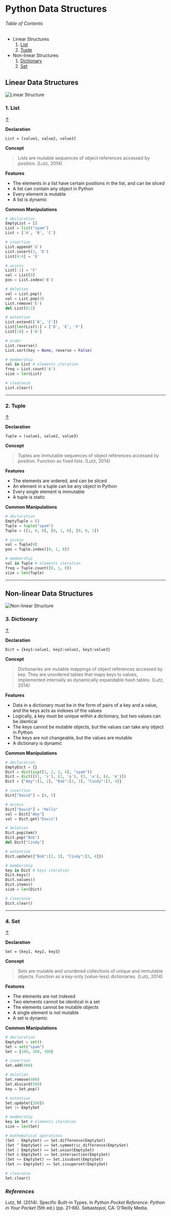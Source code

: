 # Python Data Structures


###### _Table of Contents_

- Linear Structures
	1. [List](#1-list)
	2. [Tuple](#2-tuple)
- Non-linear Structures
	1. [Dictionary](#3-dictionary)
	2. [Set](#4-set)


## Linear Data Structures
![Linear Structure](py-Linear.png)

### 1. List
[↑](#table-of-contents)

**Declaration**

`List = [value1, value2, value3]`

**Concept**

> Lists are mutable sequences of object references accessed by position. (Lutz, 2014)

**Features**

* The elements in a list have certain positions in the list, and can be sliced
* A list can contain any object in Python
* Every element is mutable
* A list is dynamic

**Common Manipulations**

``` python
# declaration
EmptyList = []
List = list("spam")
List = ['A', 'B', 'C']

# insertion
List.append('G')
List.insert(3, 'D')
List[4:4] = 'E'

# access
List[-1] = 'F'
val = List[0]
pos = List.index('B')

# deletion
val = List.pop()
val = List.pop(3)
List.remove('E')
del List[0:3]

# extention
List.extend(['B', 'C'])
List[len(List):] = ['D', 'E', 'F']
List[:0] = ['A']

# order
List.reverse()
List.sort(key = None, reverse = False)

# membership
val in List # elements iteration
freq = List.count('A')
size = len(List)

# clearance
List.clear()
```

-------------------------------------------------------

### 2. Tuple
[↑](#table-of-contents)

**Declaration**

`Tuple = (value1, value2, value3)`

**Concept**

> Tuples are immutable sequences of object references accessed by position. Function as fixed lists. (Lutz, 2014)

**Features**

* The elements are ordered, and can be sliced
* An element in a tuple can be any object in Python
* Every single element is immutable
* A tuple is static

**Common Manipulations**

```python
# declaration
EmptyTuple = ()
Tuple = tuple("spam")
Tuple = ([1, 0, 0], [0, 1, 0], [0, 0, 1])

# access
val = Tuple[0]
pos = Tuple.index([0, 1, 0])

# membership
val in Tuple # elements iteration
freq = Tuple.count([0, 1, 0])
size = len(Tuple)
```

-------------------------------------------------------

## Non-linear Data Structures
![Non-linear Structure](py-Hash.png)

### 3. Dictionary
[↑](#table-of-contents)

**Declaration**

`Dict = {key1:value1, key2:value2, key3:value3}`

**Concept**

> Dictionaries are mutable mappings of object references accessed by key. They are unordered tables that maps keys to values, implemented internally as dynamically expandable hash tables. (Lutz, 2014)

**Features**

* Data in a dictionary must be in the form of pairs of a key and a value, and the keys acts as indexes of the values
* Logically, a key must be unique within a dictionary, but two values can be identical
* The keys cannot be mutable objects, but the values can take any object in Python
* The keys are not changeable, but the values are mutable
* A dictionary is dynamic

**Common Manipulations**

```python
# declaration
EmptyDict = {}
Dict = dict(zip([1, 2, 3, 4], "spam"))
Dict = dict([(1, 's'), (2, 'p'), (3, 'a'), (4, 'm')])
Dict = {"Amy":[1, 2], "Bob":[2, 3], "Cindy":[3, 4]}

# insertion
Dict["David"] = [4, 5]

# access
Dict["David"] = "Hello"
val = Dict["Amy"]
val = Dict.get("Davis")

# deletion
Dict.popitem()
Dict.pop("Bob")
del Dict["Cindy"]

# extention
Dict.update({"Bob":[2, 3], "Cindy":[3, 4]})

# membership
key in Dict # keys iteration
Dict.keys()
Dict.values()
Dict.items()
size = len(Dict)

# clearance
Dict.clear()
```

-------------------------------------------------------

### 4. Set
[↑](#table-of-contents)

**Declaration**

`Set = {key1, key2, key3}`

**Concept**

> Sets are mutable and unordered collections of unique and immutable objects. Function as a key-only (value-less) dictionaries. (Lutz, 2014)

**Features**

* The elements are not indexed
* Two elements cannot be identical in a set
* The elements cannot be mutable objects
* A single element is not mutable
* A set is dynamic

**Common Manipulations**

```python
# declaration
EmptySet = set()
Set = set("spam")
Set = {100, 200, 300}

# insertion
Set.add(400)

# deletion
Set.remove(400)
Set.discard(500)
key = Set.pop()

# extention
Set.update({200})
Set |= EmptySet

# membership
key in Set # elements iteration
size = len(Set)

# mathematical operations
(Set - EmptySet) == Set.difference(EmptySet)
(Set ^ EmptySet) == Set.symmetric_difference(EmptySet)
(Set | EmptySet) == Set.union(EmptySet)
(Set & EmptySet) == Set.intersection(EmptySet)
(Set <= EmptySet) == Set.issubset(EmptySet)
(Set >= EmptySet) == Set.issuperset(EmptySet)

# clearance
Set.clear()
```

### *References*
Lutz, M. (2014). Specific Built-in Types. In _Python Pocket Reference: Python in Your Pocket_ (5th ed.) (pp. 21-66). Sebastopol, CA: O'Reilly Media.
